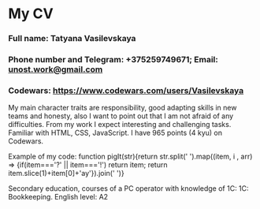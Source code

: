 # My CV

### Full name: Tatyana Vasilevskaya
### Phone number and Telegram: +375259749671; Email: unost.work@gmail.com
### Codewars: https://www.codewars.com/users/Vasilevskaya

My main character traits are responsibility, good adapting skills in new teams and honesty, also I want to point out that I am not afraid of any difficulties. From my work I expect interesting and challenging tasks.
Familiar with HTML, CSS, JavaScript. I have 965 points (4 kyu) on Codewars.

Example of my code:
function pigIt(str){return str.split(' ').map((item, i , arr) => {if(item==='?' || item==='!') return item; return item.slice(1)+item[0]+'ay'}).join(' ')}

Secondary education, courses of a PC operator with knowledge of 1C: 1С: Bookkeeping.
English level: A2
